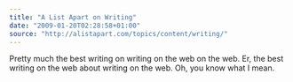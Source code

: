 ```yaml
---
title: "A List Apart on Writing"
date: "2009-01-20T02:28:58+01:00"
source: "http://alistapart.com/topics/content/writing/"
---
```


Pretty much the best writing on writing on the web on the web. Er, the best writing on the web about writing on the web. Oh, you know what I mean.
